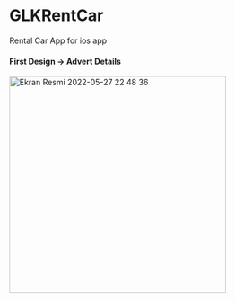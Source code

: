 # GLKRentCar
Rental Car App for  ios app
<h4>First Design -> Advert Details</h4>


<img width="386" alt="Ekran Resmi 2022-05-27 22 48 36" src="https://user-images.githubusercontent.com/74055938/170780291-f27bc777-6db7-452e-9e55-56312078bfc2.png">
